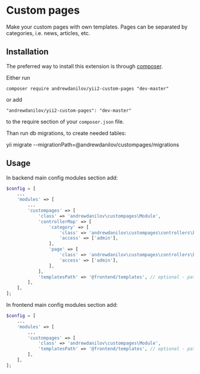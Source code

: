 Custom pages
===================
Make your custom pages with own templates. Pages can be separated by categories, i.e. news, articles, etc.

Installation
------------

The preferred way to install this extension is through [composer](http://getcomposer.org/download/).

Either run

```
composer require andrewdanilov/yii2-custom-pages "dev-master"
```

or add

```
"andrewdanilov/yii2-custom-pages": "dev-master"
```

to the require section of your `composer.json` file.

Than run db migrations, to create needed tables:

yii migrate --migrationPath=@andrewdanilov/custompages/migrations

Usage
-----

In backend main config modules section add:
```php
$config = [
    ...
    'modules' => [
        ...
        'custompages' => [
            'class' => 'andrewdanilov\custompages\Module',
            'controllerMap' => [
                'category' => [
                    'class' => 'andrewdanilov\custompages\controllers\backend\CategoryController',
                    'access' => ['admin'],
                ],
                'page' => [
                    'class' => 'andrewdanilov\custompages\controllers\backend\PageController',
                    'access' => ['admin'],
                ],
            ],
            'templatesPath' => '@frontend/templates', // optional - path to pages and categories template views
        ],
    ],
];
```

In frontend main config modules section add:
```php
$config = [
    ...
    'modules' => [
        ...
        'custompages' => [
            'class' => 'andrewdanilov\custompages\Module',
            'templatesPath' => '@frontend/templates', // optional - path to pages and categories template views
        ],
    ],
];
```